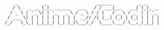 <pre align="center">
     _          _                   ______          _ _                ______                   _       
    / \   _ __ (_)_ __ ___   ___   / / ___|___   __| (_)_ __   __ _   / / ___| _ __   ___  _ __| |_ ___ 
   / _ \ | '_ \| | '_ ` _ \ / _ \ / / |   / _ \ / _` | | '_ \ / _` | / /\___ \| '_ \ / _ \| '__| __/ __|
  / ___ \| | | | | | | | | |  __// /| |__| (_) | (_| | | | | | (_| |/ /  ___) | |_) | (_) | |  | |_\__ \
 /_/   \_\_| |_|_|_| |_| |_|\___/_/  \____\___/ \__,_|_|_| |_|\__, /_/  |____/| .__/ \___/|_|   \__|___/
                                                              |___/           |_|                       
</pre>
